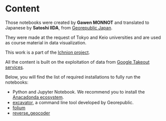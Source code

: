# Content

Those notebooks were created by **Gawen MONNOT** and translated to Japanese by **Satoshi IIDA**, from [Georepublic Japan](https://georepublic.info/en/).

They were made at the request of Tokyo and Keio universities and are used as course material in data visualization.

This work is a part of the [Ichnion project](http://ichnion.code4myself.org/).

All the content is built on the exploitation of data from [Google Takeout services](https://takeout.google.com/settings/takeout).

Below, you will find the list of required installations to fully run the notebooks:

- Python and Jupyter Notebook. We recommend you to install the [Anacadonda ecosystem](https://www.anaconda.com/products/individual).
- [excavator](https://github.com/ichnion/excavator), a command line tool developed by Georepublic.
- [folium](https://anaconda.org/conda-forge/folium)
- [reverse_geocoder](https://anaconda.org/conda-forge/reverse_geocoder)

